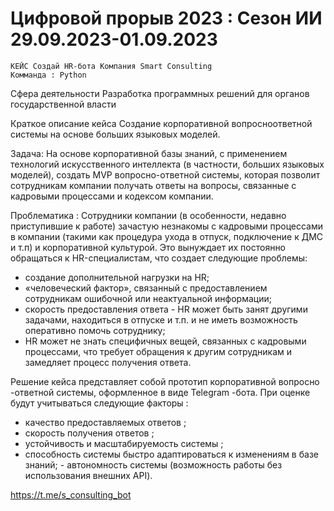 # Цифровой прорыв 2023 : Сезон ИИ 29.09.2023-01.09.2023

    КЕЙС Создай HR-бота Компания Smart Consulting
    Комманда : Python

Сфера деятельности Разработка программных решений для органов государственной власти

Краткое описание кейса Создание корпоративной вопросноответной системы на основе больших языковых моделей.

Задача: На основе корпоративной базы знаний, с применением технологий искусственного интеллекта (в частности, больших языковых моделей), создать MVP вопросно-ответной системы, которая позволит сотрудникам компании получать ответы на вопросы, связанные с кадровыми процессами и кодексом компании.

Проблематика : Сотрудники компании (в особенности, недавно приступившие к работе) зачастую незнакомы с кадровыми процессами в компании (такими как процедура ухода в отпуск, подключение к ДМС и т.п) и корпоративной культурой. 
Это вынуждает их постоянно обращаться к HR-специалистам, что создает следующие проблемы: 
- создание дополнительной нагрузки на HR; 
- «человеческий фактор», связанный с предоставлением сотрудникам ошибочной или неактуальной информации; 
- скорость предоставления ответа - HR может быть занят другими задачами, находиться в отпуске и т.п. и не иметь возможность оперативно помочь сотруднику; 
- HR может не знать специфичных вещей, связанных с кадровыми процессами, что требует обращения к другим сотрудникам и замедляет процесс получения ответа.

Решение кейса представляет собой прототип корпоративной вопросно -ответной системы, оформленное в виде Telegram -бота.
При оценке будут учитываться следующие факторы :
- качество предоставляемых ответов ;
- скорость получения ответов ;
- устойчивость и масштабируемость системы ;
- способность системы быстро адаптироваться к изменениям в базе знаний; - автономность системы (возможность работы без использования внешних API).

https://t.me/s_consulting_bot
